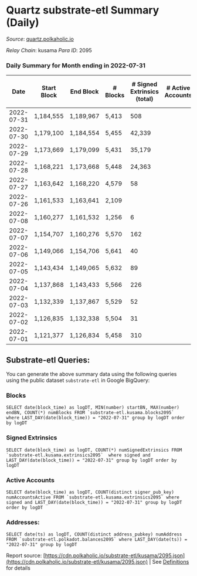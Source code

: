 # Quartz substrate-etl Summary (Daily)

_Source_: [quartz.polkaholic.io](https://quartz.polkaholic.io)

*Relay Chain*: kusama
*Para ID*: 2095



### Daily Summary for Month ending in 2022-07-31


| Date | Start Block | End Block | # Blocks | # Signed Extrinsics (total) | # Active Accounts | # Passive | # New | # Addresses with Balances | # Events | # Transfers | # XCM Transfers In | # XCM Transfers Out |
| ---- | ----------- | --------- | -------- | --------------------------- | ----------------- | --------- | ----- | ------------------------- | -------- | ----------- | ------------------ | ------------------- |
| 2022-07-31 | 1,184,555 | 1,189,967 | 5,413  | 508 |  |  |  | 15,336 | 14,911 | 383 ($1,726.71) | 4 ($156.64) | 2 ($33.25) |
| 2022-07-30 | 1,179,100 | 1,184,554 | 5,455  | 42,339 |  |  |  | 15,056 | 223,749 | 484 ($653.94) | 1 ($721.80) | 5 ($209.21) |
| 2022-07-29 | 1,173,669 | 1,179,099 | 5,431  | 35,179 |  |  |  | 15,000 | 187,807 | 437 ($6,285.98) | 4 ($205.61) | 6 ($303.28) |
| 2022-07-28 | 1,168,221 | 1,173,668 | 5,448  | 24,363 |  |  |  | 14,954 | 133,496 | 512 ($420.96) | 4 ($43.52) | 9 ($62.88) |
| 2022-07-27 | 1,163,642 | 1,168,220 | 4,579  | 58 |  |  |  | 14,952 | 10,782 | 15 ($388.18) | 2 ($0.08) | 4 ($59.90) |
| 2022-07-26 | 1,161,533 | 1,163,641 | 2,109  |  |  |  |  | 14,950 | 6,605 |   | 4 ($267.28) |   |
| 2022-07-08 | 1,160,277 | 1,161,532 | 1,256  | 6 |  |  |  | 14,950 | 2,732 |   | 1  |   |
| 2022-07-07 | 1,154,707 | 1,160,276 | 5,570  | 162 |  |  |  | 14,950 | 13,028 | 2 ($60,058.15) |   |   |
| 2022-07-06 | 1,149,066 | 1,154,706 | 5,641  | 40 |  |  |  | 14,947 | 12,385 | 9 ($282.29) | 3 ($58.32) | 2 ($47.92) |
| 2022-07-05 | 1,143,434 | 1,149,065 | 5,632  | 89 |  |  |  | 14,943 | 12,717 | 7 ($63.90) | 2 ($1.81) | 1 ($38.89) |
| 2022-07-04 | 1,137,868 | 1,143,433 | 5,566  | 226 |  |  |  | 14,932 | 13,460 | 10 ($329.81) | 3 ($15.04) | 4 ($80.26) |
| 2022-07-03 | 1,132,339 | 1,137,867 | 5,529  | 52 |  |  |  | 14,926 | 12,320 | 4 ($17.46) |   | 3 ($17.45) |
| 2022-07-02 | 1,126,835 | 1,132,338 | 5,504  | 31 |  |  |  | 14,924 | 12,014 | 11 ($94.31) | 1 ($1.35) | 2 ($10.71) |
| 2022-07-01 | 1,121,377 | 1,126,834 | 5,458  | 310 |  |  |  | 14,922 | 13,632 | 129 ($2,057.22) | 2 ($2.51) | 4 ($485.59) |

## Substrate-etl Queries:
You can generate the above summary data using the following queries using the public dataset `substrate-etl` in Google BigQuery:


### Blocks
```
SELECT date(block_time) as logDT, MIN(number) startBN, MAX(number) endBN, COUNT(*) numBlocks FROM `substrate-etl.kusama.blocks2095`  where LAST_DAY(date(block_time)) = "2022-07-31" group by logDT order by logDT
```


### Signed Extrinsics
```
SELECT date(block_time) as logDT, COUNT(*) numSignedExtrinsics FROM `substrate-etl.kusama.extrinsics2095`  where signed and LAST_DAY(date(block_time)) = "2022-07-31" group by logDT order by logDT
```


### Active Accounts
```
SELECT date(block_time) as logDT, COUNT(distinct signer_pub_key) numAccountsActive FROM `substrate-etl.kusama.extrinsics2095` where signed and LAST_DAY(date(block_time)) = "2022-07-31" group by logDT order by logDT
```


### Addresses:
```
SELECT date(ts) as logDT, COUNT(distinct address_pubkey) numAddress FROM `substrate-etl.polkadot.balances2095` where LAST_DAY(date(ts)) = "2022-07-31" group by logDT
```



Report source: [https://cdn.polkaholic.io/substrate-etl/kusama/2095.json](https://cdn.polkaholic.io/substrate-etl/kusama/2095.json) | See [Definitions](/DEFINITIONS.md) for details
